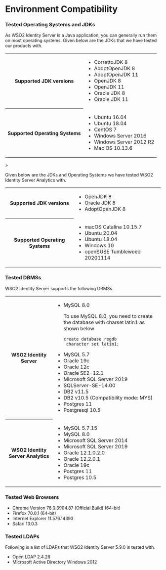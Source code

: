 # Environment Compatibility


### Tested Operating Systems and JDKs

As WSO2 Identity Server is a Java application, you can generally run them on most operating systems. Given below are the JDKs that we have tested our products with.

<table>
	<tr>
		<th>Supported JDK versions</th>	
		<td>
			<ul>
				<li>CorrettoJDK 8</li>
				<li>AdoptOpenJDK 8</li>
				<li>AdoptOpenJDK 11</li>
				<li>OpenJDK 8</li>
				<li>OpenJDK 11</li>
				<li>Oracle JDK 8</li>
				<li>Oracle JDK 11</li>
			</ul>
		</td>
	</tr>
	<tr>
		<th>Supported Operating Systems</th>
		<td>
			<ul>
				<li>Ubuntu 16.04</li>
				<li>Ubuntu 18.04</li>
				<li>CentOS 7</li>
				<li>Windows Server 2016</li>
				<li>Windows Server 2012 R2</li>
				<li>Mac OS 10.13.6</li>
			</ul>
		</td>
	</tr>
</table>>

Given below are the JDKs and Operating Systems we have tested WSO2 Identity Server Analytics with.

<table>
	<tr>
		<th>Supported JDK versions</th>	
		<td>
			<ul>
				<li>OpenJDK 8</li>
				<li>Oracle JDK 8</li>
				<li>AdoptOpenJDK 8</li>
			</ul>
		</td>
	</tr>
	<tr>
		<th>Supported Operating Systems</th>
		<td>
			<ul>
				<li>macOS Catalina 10.15.7</li>
				<li>Ubuntu 20.04</li>
				<li>Ubuntu 18.04</li>
				<li>Windows 10</li>
				<li>openSUSE Tumbleweed 20201114</li>
			</ul>
		</td>
	</tr>
</table>

### Tested DBMSs

WSO2 Identity Server supports the following DBMSs.

<table>
	<tr>
		<th>WSO2 Identity Server</th>
		<td>
			<ul>
				<li>MySQL 8.0</li>
				<div class="admonition warning">
					<p class="admonition-title"></p>
					<p>To use MySQL 8.0, you need to create the database with charset latin1 as shown below</p>
					<p><code>create database regdb <br> character set latin1; </code></p>
				</div>
				<li>MySQL 5.7</li>
				<li>Oracle 19c</li>
				<li>Oracle 12c</li>
				<li>Oracle SE2-12.1</li>
				<li>Microsoft SQL Server 2019</li>
				<li>SQLServer-SE-14.00</li>
				<li>DB2 v11.5</li>
				<li>DB2 v10.5 (Compatibility mode: MYS)</li>
				<li>Postgres 11</li>
				<li>Postgresql 10.5</li>
			</ul>
		</td>
	</tr>
	<tr>
		<th>WSO2 Identity Server Analytics</th>
		<td>
			<ul>
				<li>MySQL 5.7.15</li>
				<li>MySQL 8.0</li>
				<li>Microsoft SQL Server  2014</li>
				<li>Microsoft SQL Server 2019</li>
				<li>Oracle 12.1.0.2.0</li>
				<li>Oracle 12.2.0.1</li>
				<li>Oracle 19c</li>
				<li>Postgres 11</li>
				<li>Postgres 10.5</li>
			</ul>
		</td>
	</tr>
</table>

### Tested Web Browsers

<ul>
<li>Chrome Version 78.0.3904.87 (Official Build) (64-bit)</li>
<li>Firefox 70.0.1 (64-bit)</li>
<li>Internet Explorer 11.576.14393</li>
<li>Safari 13.0.3</li>
</ul>

### Tested LDAPs

Following is a list of LDAPs that WSO2 Identity Server 5.9.0 is tested with.

<ul>
	<li>Open LDAP 2.4.28</li>
	<li>Microsoft Active Directory Windows 2012</li>
</ul>







